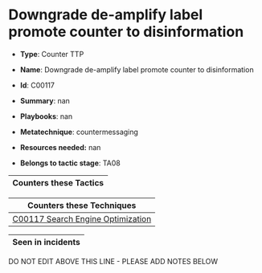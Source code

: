 # Downgrade de-amplify label promote counter to disinformation

* **Type**: Counter TTP

* **Name**: Downgrade de-amplify label promote counter to disinformation

* **Id**: C00117

* **Summary**: nan

* **Playbooks**: nan

* **Metatechnique**: countermessaging

* **Resources needed:** nan

* **Belongs to tactic stage**: TA08


| Counters these Tactics |
| ---------------------- |



| Counters these Techniques |
| ------------------------- |
| [C00117 Search Engine Optimization](../techniques/C00117.md) |



| Seen in incidents |
| ----------------- |


DO NOT EDIT ABOVE THIS LINE - PLEASE ADD NOTES BELOW
